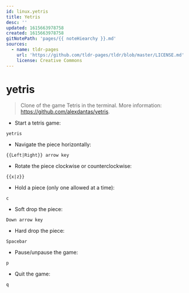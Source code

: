 ```yaml
---
id: linux.yetris
title: Yetris
desc: ''
updated: 1615663978758
created: 1615663978758
gitNotePath: 'pages/{{ noteHiearchy }}.md'
sources:
  - name: tldr-pages
    url: 'https://github.com/tldr-pages/tldr/blob/master/LICENSE.md'
    license: Creative Commons
---
```

# yetris

> Clone of the game Tetris in the terminal.
> More information: <https://github.com/alexdantas/yetris>.

- Start a tetris game:

`yetris`

- Navigate the piece horizontally:

`{{Left|Right}} arrow key`

- Rotate the piece clockwise or counterclockwise:

`{{x|z}}`

- Hold a piece (only one allowed at a time):

`c`

- Soft drop the piece:

`Down arrow key`

- Hard drop the piece:

`Spacebar`

- Pause/unpause the game:

`p`

- Quit the game:

`q`

